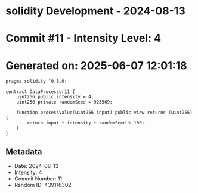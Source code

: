 ﻿# solidity Development - 2024-08-13
# Commit #11 - Intensity Level: 4
# Generated on: 2025-06-07 12:01:18
```solidity
pragma solidity ^0.8.0;

contract DataProcessor11 {
    uint256 public intensity = 4;
    uint256 private randomSeed = 923569;

    function processValue(uint256 input) public view returns (uint256) {
        return input * intensity + randomSeed % 100;
    }
}
```
## Metadata
- Date: 2024-08-13
- Intensity: 4
- Commit Number: 11
- Random ID: 439116302

